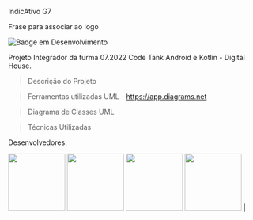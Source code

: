 IndicAtivo G7

Frase para associar ao logo

![Badge em Desenvolvimento](http://img.shields.io/static/v1?label=STATUS&message=EM%20DESENVOLVIMENTO&color=GREEN&style=for-the-badge)

Projeto Integrador da turma 07.2022 Code Tank Android e Kotlin - Digital House. 

> Descrição do Projeto

> Ferramentas utilizadas
UML - https://app.diagrams.net

> Diagrama de Classes UML

> Técnicas Utilizadas

Desenvolvedores:

 [<img src="https://avatars.githubusercontent.com/u/93719802?v=4" width=115>](https://github.com/deborapaiva)  [<img src="https://avatars.githubusercontent.com/u/108030855?v=4" width=115>](https://github.com/riziaraquelbra)  [<img src="https://avatars.githubusercontent.com/u/84872496?v=4" width=115>](https://github.com/ThiagoCamelo1999)  [<img src="###" width=115>](https://github.com/###) |


